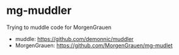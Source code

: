 # mg-muddler

Trying to muddle code for MorgenGrauen

- muddle: https://github.com/demonnic/muddler
- MorgenGrauen: https://github.com/MorgenGrauen/mg-mudlet
